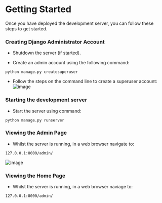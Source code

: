 # Getting Started

Once you have deployed the development server, you can follow these steps to get started.

### Creating Django Administrator Account
- Shutdown the server (if started).   

- Create an admin account using the following command:   
```
python manage.py createsuperuser
```   

- Follow the steps on the command line to create a superuser account:
![image](https://user-images.githubusercontent.com/38386086/80969909-45cf7200-8e12-11ea-85b9-7c5a5abd8285.png)   

### Starting the development server
- Start the server using command:   
```
python manage.py runserver
```   

### Viewing the Admin Page
- Whilst the server is running, in a web browser navigate to:   
```
127.0.0.1:8000/admin/
```   
   
![image](https://user-images.githubusercontent.com/38386086/80970724-8976ab80-8e13-11ea-852a-6a61915bcffe.png)


### Viewing the Home Page
- Whilst the server is running, in a web browser naviage to:   
```
127.0.0.1:8000/admin/
```   
